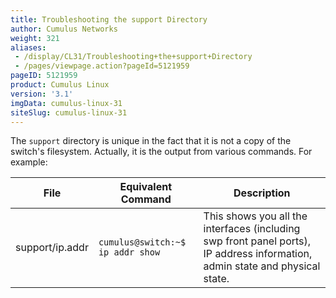 ```yaml
---
title: Troubleshooting the support Directory
author: Cumulus Networks
weight: 321
aliases:
 - /display/CL31/Troubleshooting+the+support+Directory
 - /pages/viewpage.action?pageId=5121959
pageID: 5121959
product: Cumulus Linux
version: '3.1'
imgData: cumulus-linux-31
siteSlug: cumulus-linux-31
---
```

The `support` directory is unique in the fact that it is not a copy of
the switch's filesystem. Actually, it is the output from various
commands. For example:

| File            | Equivalent Command               | Description                                                                                                                  |
| --------------- | -------------------------------- | ---------------------------------------------------------------------------------------------------------------------------- |
| support/ip.addr | `cumulus@switch:~$ ip addr show` | This shows you all the interfaces (including swp front panel ports), IP address information, admin state and physical state. |

<article id="html-search-results" class="ht-content" style="display: none;">

</article>

<footer id="ht-footer">

</footer>
